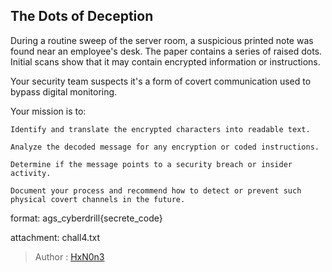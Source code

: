 ## The Dots of Deception

During a routine sweep of the server room, a suspicious printed note was found near an employee's desk. The paper contains a series of raised dots. Initial scans show that it may contain encrypted information or instructions.

Your security team suspects it's a form of covert communication used to bypass digital monitoring.

Your mission is to:

    Identify and translate the encrypted characters into readable text.

    Analyze the decoded message for any encryption or coded instructions.

    Determine if the message points to a security breach or insider activity.

    Document your process and recommend how to detect or prevent such physical covert channels in the future.


format: ags_cyberdrill{secrete_code}

attachment: chall4.txt


> Author : [HxN0n3](https://www.linkedin.com/in/hxn0n3/)
